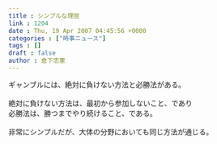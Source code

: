 ```yaml
---
title : シンプルな理屈
link : 1204
date : Thu, 19 Apr 2007 04:45:56 +0000
categories : ["時事ニュース"]
tags : []
draft : false
author : 倉下忠憲
---
```


ギャンブルには、絶対に負けない方法と必勝法がある。<BR><BR>絶対に負けない方法は、最初から参加しないこと、であり<BR>必勝法は、勝つまでやり続けること、である。<BR><BR>非常にシンプルだが、大体の分野においても同じ方法が通じる。<BR><br><br>
